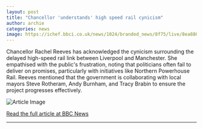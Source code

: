 ```yaml
---
layout: post
title: "Chancellor 'understands' high speed rail cynicism"
author: archie
categories: news
image: https://ichef.bbci.co.uk/news/1024/branded_news/8f75/live/8ea880d0-994b-11f0-9a00-eba1f5856efc.jpg
---
```

Chancellor Rachel Reeves has acknowledged the cynicism surrounding the delayed high-speed rail link between Liverpool and Manchester. She empathised with the public's frustration, noting that politicians often fail to deliver on promises, particularly with initiatives like Northern Powerhouse Rail. Reeves mentioned that the government is collaborating with local mayors Steve Rotheram, Andy Burnham, and Tracy Brabin to ensure the project progresses effectively.

![Article Image](https://ichef.bbci.co.uk/news/1024/branded_news/8f75/live/8ea880d0-994b-11f0-9a00-eba1f5856efc.jpg)

[Read the full article at BBC News](https://www.bbc.com/news/articles/c99gjkr8epyo?at_medium=RSS&at_campaign=rss)

---
